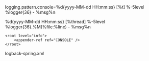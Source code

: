 logging.pattern.console=%d{yyyy-MM-dd HH:mm:ss} [%t] %-5level %logger{36} - %msg%n


<configuration>
    <appender name="CONSOLE" class="ch.qos.logback.core.ConsoleAppender">
        <encoder>
            <pattern>%d{yyyy-MM-dd HH:mm:ss} [%thread] %-5level %logger{36}.%M(%file:%line) - %msg%n</pattern>
        </encoder>
    </appender>

    <root level="info">
        <appender-ref ref="CONSOLE" />
    </root>
</configuration>

logback-spring.xml